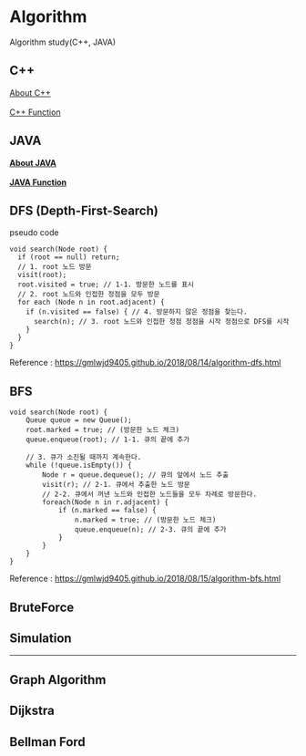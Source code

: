 # Algorithm

Algorithm study(C++, JAVA)

## C++

[About C++](https://github.com/MCJoo/Algorithm/blob/master/JAVA_Function.md)
<br>  
[C++ Function](https://github.com/MCJoo/Algorithm/blob/master/JAVA_Function.md)

## JAVA 

<b>

[About JAVA](https://github.com/MCJoo/Algorithm/blob/master/JAVA_Function.md)
<br>  
[JAVA Function](https://github.com/MCJoo/Algorithm/blob/master/JAVA_Function.md)
</b>

## DFS (Depth-First-Search)

pseudo code <br>
```
void search(Node root) {
  if (root == null) return;
  // 1. root 노드 방문
  visit(root);
  root.visited = true; // 1-1. 방문한 노드를 표시
  // 2. root 노드와 인접한 정점을 모두 방문
  for each (Node n in root.adjacent) {
    if (n.visited == false) { // 4. 방문하지 않은 정점을 찾는다.
      search(n); // 3. root 노드와 인접한 정점 정점을 시작 정점으로 DFS를 시작
    }
  }
}
```

Reference : https://gmlwjd9405.github.io/2018/08/14/algorithm-dfs.html

## BFS

```
void search(Node root) {
	Queue queue = new Queue();
	root.marked = true; // (방문한 노드 체크)
	queue.enqueue(root); // 1-1. 큐의 끝에 추가

	// 3. 큐가 소진될 때까지 계속한다.
	while (!queue.isEmpty()) {
		Node r = queue.dequeue(); // 큐의 앞에서 노드 추출
		visit(r); // 2-1. 큐에서 추출한 노드 방문
		// 2-2. 큐에서 꺼낸 노드와 인접한 노드들을 모두 차례로 방문한다.
		foreach(Node n in r.adjacent) {
			if (n.marked == false) {
				n.marked = true; // (방문한 노드 체크)
				queue.enqueue(n); // 2-3. 큐의 끝에 추가
			}
		}
	}
}
```
Reference : https://gmlwjd9405.github.io/2018/08/15/algorithm-bfs.html

## BruteForce
## Simulation


<hr>

## Graph Algorithm

## Dijkstra

## Bellman Ford

